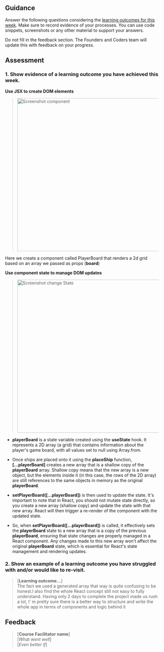 ## Guidance
Answer the following questions considering the [learning outcomes for this week](https://learn.foundersandcoders.com/course/syllabus/developer/client-side-app/learning-outcomes/).
Make sure to record evidence of your processes. You can use code snippets, screenshots or any other material to support your answers.

Do not fill in the feedback section. The Founders and Coders team will update this with feedback on your progress.

## Assessment
 ### 1. Show evidence of a learning outcome you have achieved this week.
**Use JSX to create DOM elements**  
> <img src="https://github.com/fac28/Tommaso-progress-log/assets/63957194/c615171d-e04c-4935-b9af-acb0962262b6" alt="Screenshot component" width="500">
 
  Here we create a component called PlayerBoard that renders a 2d grid based on an array we passed as props (<strong>board</strong>) 

**Use component state to manage DOM updates**
> <img src="https://github.com/fac28/Tommaso-progress-log/assets/63957194/dc4bb182-1d5f-46ac-a10a-3a158a7863d4" alt="Screenshot change State" width="500">

-  <strong>playerBoard</strong> is a state variable created using the <strong>useState</strong> hook. It represents a 2D array (a grid) that contains information  about the player's game board, with all values set to null using Array.from.

-  Once ships are placed onto it using the <strong>placeShip</strong> function, <strong>[...playerBoard]</strong> creates a new array that is a shallow copy of the <strong>playerBoard</strong> array. Shallow copy means that the new array is a new object, but the elements inside it (in this case, the rows of the 2D array) are still references to the same objects in memory as the original <strong>playerBoard</strong>.

-  <strong>setPlayerBoard([...playerBoard])</strong> is then used to update the state. It's important to note that in React, you should not mutate state directly, so you create a new array (shallow copy) and update the state with that new array. React will then trigger a re-render of the component with the updated state.

-  So, when <strong>setPlayerBoard([...playerBoard])</strong> is called, it effectively sets the <strong>playerBoard</strong> state to a new array that is a copy of the previous <strong>playerBoard</strong>, ensuring that state changes are properly managed in a React component. Any changes made to this new array won't affect the original <strong>playerBoard</strong> state, which is essential for React's state management and rendering updates.




 








 ### 2. Show an example of a learning outcome you have struggled with and/or would like to re-visit.
> [**Learning outcome...**]  
> The fact we used a generated array that way is quite confusing to be honest.I also find the whole React concept still not easy to fully understand. Having only 2 days to complete the project made us rush a lot, I' m pretty sure there is a better way to structure and write the whole app in terms of components and logic behind it

## Feedback
> [**Course Facilitator name**]  
> [*What went well*]  
> [*Even better if*]
